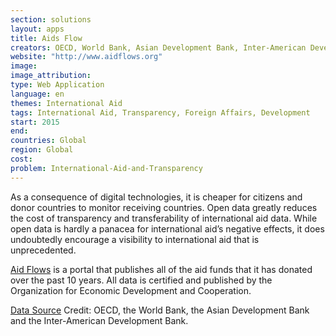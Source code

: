 ```yaml
---
section: solutions
layout: apps
title: Aids Flow 
creators: OECD, World Bank, Asian Development Bank, Inter-American Development Bank, Islamic Development Bank, African Development Bank 
website: "http://www.aidflows.org"
image: 
image_attribution:
type: Web Application  
language: en
themes: International Aid
tags: International Aid, Transparency, Foreign Affairs, Development
start: 2015
end: 
countries: Global
region: Global
cost: 
problem: International-Aid-and-Transparency
---
```

As a consequence of digital technologies, it is cheaper for citizens and donor countries to monitor receiving countries. Open data greatly reduces the cost of transparency and transferability of international aid data. While open data is hardly a panacea for international aid’s negative effects, it does undoubtedly encourage a visibility to international aid that is unprecedented.

[Aid Flows](http://www.aidflows.org) is a portal that publishes all of the aid funds that it has donated over the past 10 years. All data is certified and published by the Organization for Economic Development and Cooperation.

[Data Source](http://www.aidflows.org/api/)
Credit: OECD, the World Bank, the Asian Development Bank and the Inter-American Development Bank.
